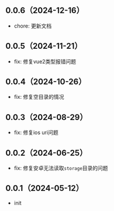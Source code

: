 ## 0.0.6（2024-12-16）
- chore: 更新文档
## 0.0.5（2024-11-21）
- fix: 修复vue2类型报错问题
## 0.0.4（2024-10-26）
- fix: 修复空目录的情况
## 0.0.3（2024-08-29）
- fix: 修复ios uri问题
## 0.0.2（2024-06-25）
- fix: 修复安卓无法读取`storage`目录的问题
## 0.0.1（2024-05-12）
- init
